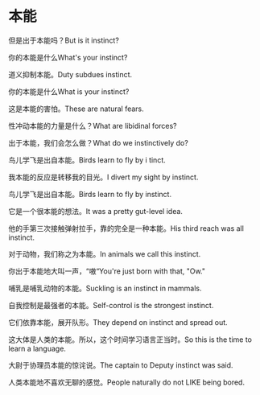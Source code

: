 # 本能

<p><span class="chinese">但是出于本能吗？</span><span class="english">But is it instinct?</span></p>

<p><span class="chinese">你的本能是什么</span><span class="english">What's your instinct?</span></p>

<p><span class="chinese">道义抑制本能。</span><span class="english">Duty subdues instinct.</span></p>

<p><span class="chinese">你的本能是什么</span><span class="english">What is your instinct?</span></p>

<p><span class="chinese">这是本能的害怕。</span><span class="english">These are natural fears.</span></p>

<p><span class="chinese">性冲动本能的力量是什么？</span><span class="english">What are libidinal forces?</span></p>

<p><span class="chinese">出于本能，我们会怎么做？</span><span class="english">What do we instinctively do?</span></p>

<p><span class="chinese">鸟儿学飞是出自本能。</span><span class="english">Birds learn to fly by i tinct.</span></p>

<p><span class="chinese">我本能的反应是转移我的目光。</span><span class="english">I divert my sight by instinct.</span></p>

<p><span class="chinese">鸟儿学飞是出自本能。</span><span class="english">Birds learn to fly by instinct.</span></p>

<p><span class="chinese">它是一个很本能的想法。</span><span class="english">It was a pretty gut-level idea.</span></p>

<p><span class="chinese">他的手第三次接触弹射拉手，靠的完全是一种本能。</span><span class="english">His third reach was all instinct.</span></p>

<p><span class="chinese">对于动物，我们称之为本能。</span><span class="english">In animals we call this instinct.</span></p>

<p><span class="chinese">你出于本能地大叫一声，“嗷“</span><span class="english">You're just born with that, "Ow."</span></p>

<p><span class="chinese">哺乳是哺乳动物的本能。</span><span class="english">Suckling is an instinct in mammals.</span></p>

<p><span class="chinese">自我控制是最强者的本能。</span><span class="english">Self-control is the strongest instinct.</span></p>

<p><span class="chinese">它们依靠本能，展开队形。</span><span class="english">They depend on instinct and spread out.</span></p>

<p><span class="chinese">这大体是人类的本能。所以，这个时间学习语言正当时。</span><span class="english">So this is the time to learn a language.</span></p>

<p><span class="chinese">大尉于协理员本能的惊诧说。</span><span class="english">The captain to Deputy instinct was said.</span></p>

<p><span class="chinese">人类本能地不喜欢无聊的感觉。</span><span class="english">People naturally do not LIKE being bored.</span></p>

